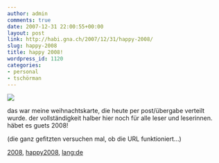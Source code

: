 ```yaml
---
author: admin
comments: true
date: 2007-12-31 22:00:55+00:00
layout: post
link: http://habi.gna.ch/2007/12/31/happy-2008/
slug: happy-2008
title: happy 2008!
wordpress_id: 1120
categories:
- personal
- tschörman
---
```


![](http://habi.gna.ch/wp-content/uploads/2007/12/happy2008.png)




das war meine weihnachtskarte, die heute per post/übergabe verteilt wurde. der vollständigkeit halber hier noch für alle leser und leserinnen. häbet es guets 2008!




(die ganz gefitzten versuchen mal, ob die URL funktioniert...)





[2008](http://technorati.com/tag/2008), [happy2008](http://technorati.com/tag/happy2008), [lang:de](http://technorati.com/tag/lang:de)
